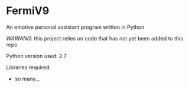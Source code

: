 # FermiV9
An emotive personal assistant program written in Python

*WARNING*: this project relies on code that has not yet been added to this repo

Python version used: 2.7

Libraries required:
  * so many...
